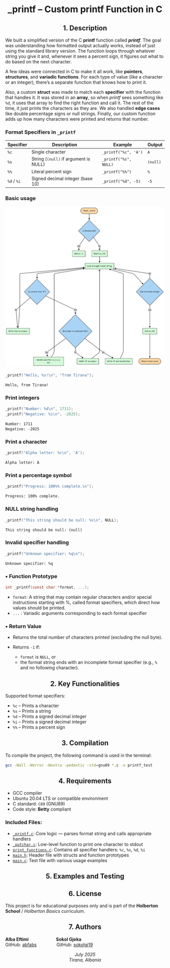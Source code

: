 <h1 align="center">_printf – Custom printf Function in C</h1>

<h2 align="center">1. Description</h2>

We built a simplified version of the C **printf** function called **_printf_**. The goal was understanding how formatted output actually works, instead of just using the standard library version. The function loops through whatever string you give it and, whenever it sees a percent sign, it figures out what to do based on the next character. 

A few ideas were connected in C to make it all work, like **pointers**, **structures**, and **variadic functions**. For each type of value (like a character or an integer), there’s a separate function that knows how to print it. 

Also, a custom **struct** was made to match each **specifier** with the function that handles it. It was stored in an **array**, so when _printf_ sees something like `%d`, it uses that array to find the right function and call it. The rest of the time, it just prints the characters as they are. We also handled **edge cases** like double percentage signs or null strings. Finally, our custom function adds up how many characters were printed and returns that number.

### Format Specifiers in `_printf`

| Specifier | Description                         | Example                  | Output     |
|-----------|-------------------------------------|--------------------------|------------|
| `%c`      | Single character                    | `_printf("%c", 'A')`     | `A`        |
| `%s`      | String (`(null)` if argument is NULL)| `_printf("%s", NULL)`    | `(null)`   |
| `%%`      | Literal percent sign                | `_printf("%%")`          | `%`        |
| `%d` / `%i`| Signed decimal integer (base 10)   | `_printf("%d", -5)`      | `-5`       |

### Basic usage

![Custom _printf flowchart](https://github.com/sokolgj19/exercises_in_c/blob/main/_printf.png) 

```c
_printf("Hello, %s!\n", "from Tirana");
````

```plaintext
Hello, from Tirana!
```

### Print integers

```c
_printf("Number: %d\n", 1711);
_printf("Negative: %i\n", -2025);
```

```plaintext
Number: 1711
Negative: -2025
```

### Print a character

```c
_printf("Alpha letter: %c\n", 'A');
```

```plaintext
Alpha letter: A
```

### Print a percentage symbol

```c
_printf("Progress: 100%% complete.\n");
```

```plaintext
Progress: 100% complete.
```

### NULL string handling

```c
_printf("This string should be null: %s\n", NULL);
```

```plaintext
This string should be null: (null)
```

### Invalid specifier handling

```c
_printf("Unknown specifier: %q\n");
```

```plaintext
Unknown specifier: %q
```
### ▪ Function Prototype

```c
int _printf(const char *format, ...);
````

* `format`: A string that may contain regular characters and/or special instructions starting with %, called format specifiers, which direct how values should be printed.
* `...` : Variadic arguments corresponding to each format specifier

### ▪ Return Value

* Returns the total number of characters printed (excluding the null byte).
* Returns `-1` if:

  * `format` is `NULL`, or
  * the format string ends with an incomplete format specifier (e.g., `%` and no following character).


<h2 align="center">2. Key Functionalities</h2>

 Supported format specifiers:
- `%c` – Prints a character
- `%s` – Prints a string
- `%d` – Prints a signed decimal integer
- `%i` – Prints a signed decimal integer
- `%%` – Prints a percent sign
 

<h2 align="center">3. Compilation</h2>

To compile the project, the following command is used in the terminal:

```bash
gcc -Wall -Werror -Wextra -pedantic -std=gnu89 *.c -o printf_test
```

<h2 align="center">4. Requirements</h2>

- GCC compiler
- Ubuntu 20.04 LTS or compatible environment
- C standard: `C89` (GNU89)
- Code style: **Betty** compliant

### Included Files:

- [`_printf.c`](https://github.com/abfabs/holbertonschool-printf/blob/main/_printf.c): Core logic — parses format string and calls appropriate handlers  
- [`_putchar.c`](https://github.com/abfabs/holbertonschool-printf/blob/main/_putchar.c): Low-level function to print one character to stdout  
- [`print_functions.c`](https://github.com/abfabs/holbertonschool-printf/blob/main/print_functions.c): Contains all specifier handlers: `%c`, `%s`, `%d`, `%i`  
- [`main.h`](https://github.com/abfabs/holbertonschool-printf/blob/main/main.h): Header file with structs and function prototypes  
- [`main.c`](https://github.com/abfabs/holbertonschool-printf/blob/main/main.c): Test file with various usage examples  


<h2 align="center">5. Examples and Testing</h2>

<h2 align="center">6. License</h2>

This project is for educational purposes only and is part of the **Holberton School** / *Holberton Basics* curriculum.


<h2 align="center">7. Authors</h2>

<strong>Alba Eftimi</strong> &nbsp;&nbsp;&nbsp;&nbsp;&nbsp;&nbsp;&nbsp;&nbsp;&nbsp;&nbsp;&nbsp;&nbsp;&nbsp;&nbsp;&nbsp;&nbsp;&nbsp;&nbsp;&nbsp;&nbsp; <strong>Sokol Gjeka</strong>  
GitHub: <a href="https://github.com/abfabs">abfabs</a> &nbsp;&nbsp;&nbsp;&nbsp;&nbsp;&nbsp;&nbsp;&nbsp;&nbsp;&nbsp;&nbsp;&nbsp;&nbsp;&nbsp;&nbsp;GitHub: <a href="https://github.com/sokolgj19">sokolgj19</a>


<p align="center">
  <em>July 2025</em><br>
  <em>Tirana, Albania</em>
</p>

```
```

